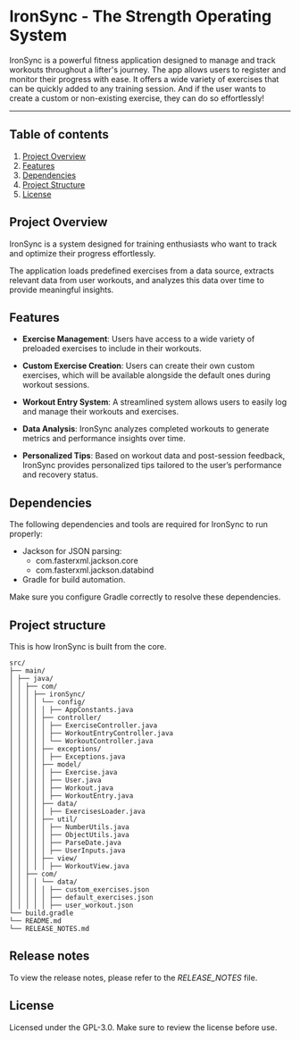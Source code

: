 # IronSync - The Strength Operating System

IronSync is a powerful fitness application designed to manage and track workouts throughout a lifter's journey. The app allows users to register and monitor their progress with ease. It offers a wide variety of exercises that can be quickly added to any training session. And if the user wants to create a custom or non-existing exercise, they can do so effortlessly!

---

## Table of contents

1. [Project Overview](#project-overview)
2. [Features](#features)
3. [Dependencies](#dependencies)
4. [Project Structure](#project-structure)
5. [License](#license)

## Project Overview

IronSync is a system designed for training enthusiasts who want to track and optimize their progress effortlessly.

The application loads predefined exercises from a data source, extracts relevant data from user workouts, and analyzes this data over time to provide meaningful insights.

## Features

- **Exercise Management**: Users have access to a wide variety of preloaded exercises to include in their workouts.

- **Custom Exercise Creation**: Users can create their own custom exercises, which will be available alongside the default ones during workout sessions.

- **Workout Entry System**: A streamlined system allows users to easily log and manage their workouts and exercises.

- **Data Analysis**: IronSync analyzes completed workouts to generate metrics and performance insights over time.

- **Personalized Tips**: Based on workout data and post-session feedback, IronSync provides personalized tips tailored to the user’s performance and recovery status.

## Dependencies

The following dependencies and tools are required for IronSync to run properly:

- Jackson for JSON parsing:
  - com.fasterxml.jackson.core
  - com.fasterxml.jackson.databind
- Gradle for build automation.

Make sure you configure Gradle correctly to resolve these dependencies.

## Project structure

This is how IronSync is built from the core.

```text
src/
├── main/
│ ├── java/
│ │ ├── com/
│ │ │ ├── ironSync/
│ │ │ │ └── config/
│ │ │ │ │ ├── AppConstants.java
│ │ │ │ ├── controller/
│ │ │ │ │ ├── ExerciseController.java
│ │ │ │ │ ├── WorkoutEntryController.java
│ │ │ │ │ └── WorkoutController.java
│ │ │ │ ├── exceptions/
│ │ │ │ │ ├── Exceptions.java
│ │ │ │ ├── model/
│ │ │ │ │ ├── Exercise.java
│ │ │ │ │ ├── User.java
│ │ │ │ │ ├── Workout.java
│ │ │ │ │ ├── WorkoutEntry.java
│ │ │ │ ├── data/
│ │ │ │ │ ├── ExercisesLoader.java
│ │ │ │ ├── util/
│ │ │ │ │ ├── NumberUtils.java
│ │ │ │ │ ├── ObjectUtils.java
│ │ │ │ │ ├── ParseDate.java
│ │ │ │ │ ├── UserInputs.java
│ │ │ │ ├── view/
│ │ │ │ │ ├── WorkoutView.java
│ │ ├── com/
│ │ │ │ └── data/
│ │ │ │ │ ├── custom_exercises.json
│ │ │ │ │ ├── default_exercises.json
│ │ │ │ │ ├── user_workout.json
└── build.gradle
└── README.md
└── RELEASE_NOTES.md
```

## Release notes
To view the release notes, please refer to the *RELEASE_NOTES* file.

## License
Licensed under the GPL-3.0. Make sure to review the license before use.
